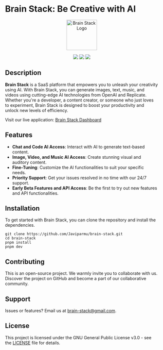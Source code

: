 # Brain Stack: Be Creative with AI

<p align="center">
  <a href="https://brain-stack.vercel.app"><img src="https://i.ibb.co/hgTN8Ff/logo-blue.png" alt="Brain Stack Logo" width="100"/></a>
</p>

<p align="center">
  <img src="https://img.shields.io/badge/OpenAI-logo?logo=openai">
  <img src="https://img.shields.io/badge/Replicate-logo?logo=Replicate&color=blue">
  <img src="https://img.shields.io/badge/Next.js-logo?logo=next.js&color=black">
</p>

## Description

**Brain Stack** is a SaaS platform that empowers you to unleash your creativity using AI. With Brain Stack, you can generate images, text, music, and videos using cutting-edge AI technologies from OpenAI and Replicate. Whether you're a developer, a content creator, or someone who just loves to experiment, Brain Stack is designed to boost your productivity and unlock new levels of efficiency.

Visit our live application: [Brain Stack Dashboard](https://brain-stack.vercel.app/dashboard)

## Features

- **Chat and Code AI Access**: Interact with AI to generate text-based content.
- **Image, Video, and Music AI Access**: Create stunning visual and auditory content.
- **Fine-Tuning**: Customize the AI functionalities to suit your specific needs.
- **Priority Support**: Get your issues resolved in no time with our 24/7 support.
- **Early Beta Features and API Access**: Be the first to try out new features and API functionalities.

## Installation

To get started with Brain Stack, you can clone the repository and install the dependencies.

```
git clone https://github.com/Javiparmu/brain-stack.git
cd brain-stack
pnpm install
pnpm dev
```

## Contributing

This is an open-source project. We warmly invite you to collaborate with us. Discover the project on GitHub and become a part of our collaborative community.

## Support

Issues or features? Email us at brain-stack@gmail.com.

## License

This project is licensed under the GNU General Public License v3.0 - see the [LICENSE](LICENSE) file for details.

